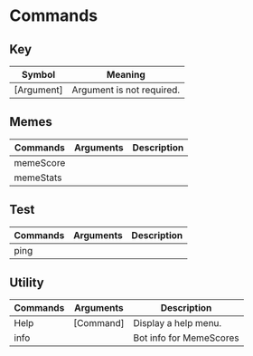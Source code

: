# Commands

## Key 
| Symbol      | Meaning                        |
|-------------|--------------------------------|
| [Argument]  | Argument is not required.      |

## Memes
| Commands  | Arguments | Description |
|-----------|-----------|-------------|
| memeScore |           |             |
| memeStats |           |             |

## Test
| Commands | Arguments | Description |
|----------|-----------|-------------|
| ping     |           |             |

## Utility
| Commands | Arguments | Description             |
|----------|-----------|-------------------------|
| Help     | [Command] | Display a help menu.    |
| info     |           | Bot info for MemeScores |

